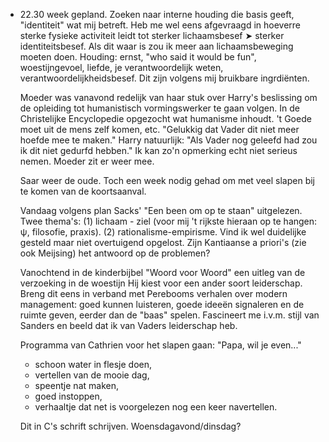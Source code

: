 - 22.30 week gepland. Zoeken naar interne houding die basis geeft, "identiteit" wat mij betreft. Heb me wel eens afgevraagd in hoeverre sterke fysieke activiteit leidt tot sterker lichaamsbesef ➤ sterker identiteitsbesef. Als dit waar is zou ik meer aan lichaamsbeweging moeten doen. Houding: ernst, "who said it would be fun", woestijngevoel, liefde, je verantwoordelijk weten, verantwoordelijkheidsbesef. Dit zijn volgens mij bruikbare ingrdiënten.
  
  Moeder was vanavond redelijk van haar stuk over Harry's beslissing om de opleiding tot humanistisch vormingswerker te gaan volgen. In de Christelijke Encyclopedie opgezocht wat humanisme inhoudt. 't Goede moet uit de mens zelf komen, etc. "Gelukkig dat Vader dit niet meer hoefde mee te maken." Harry natuurlijk: "Als Vader nog geleefd had zou ik dit niet gedurfd hebben." Ik kan zo'n opmerking echt niet serieus nemen. Moeder zit er weer mee.
  
  Saar weer de oude. Toch een week nodig gehad om met veel slapen bij te komen van de koortsaanval.
  
  Vandaag volgens plan Sacks' "Een been om op te staan" uitgelezen. Twee thema's: (1) lichaam - ziel (voor mij 't rijkste hieraan op te hangen: ψ, filosofie, praxis). (2) rationalisme-empirisme. Vind ik wel duidelijke gesteld maar niet overtuigend opgelost. Zijn Kantiaanse a priori's (zie ook Meijsing) het antwoord op de problemen?
  
  Vanochtend in de kinderbijbel "Woord voor Woord" een uitleg van de verzoeking in de woestijn Hij kiest voor een ander soort leiderschap. Breng dit eens in verband met Perebooms verhalen over modern management: goed kunnen luisteren, goede ideeën signaleren en de ruimte geven, eerder dan de "baas" spelen. Fascineert me i.v.m. stijl van Sanders en beeld dat ik van Vaders leiderschap heb.
  
  Programma van Cathrien voor het slapen gaan: "Papa, wil je even..."
  * schoon water in flesje doen,
  * vertellen van de mooie dag,
  * speentje nat maken,
  * goed instoppen,
  * verhaaltje dat net is voorgelezen nog een keer navertellen.
  
  Dit in C's schrift schrijven. Woensdagavond/dinsdag?